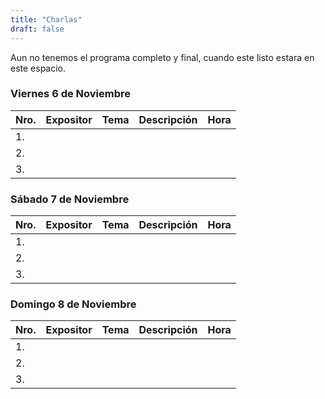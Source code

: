 ```yaml
---
title: "Charlas"
draft: false
---
```

Aun no tenemos el programa completo y final, cuando este listo estara en este espacio. 

### Viernes 6 de Noviembre

| Nro. | Expositor | Tema | Descripción | Hora |
| ---- | --------- | ---- | ----------- | ---- |
| 1.   |           |      |             |      |
| 2.   |           |      |             |      |
| 3.   |           |      |             |      |

### Sábado 7 de Noviembre

| Nro. | Expositor | Tema | Descripción | Hora |
| ---- | --------- | ---- | ----------- | ---- |
| 1.   |           |      |             |      |
| 2.   |           |      |             |      |
| 3.   |           |      |             |      |

### Domingo 8 de Noviembre

| Nro. | Expositor | Tema | Descripción | Hora |
| ---- | --------- | ---- | ----------- | ---- |
| 1.   |           |      |             |      |
| 2.   |           |      |             |      |
| 3.   |           |      |             |      |